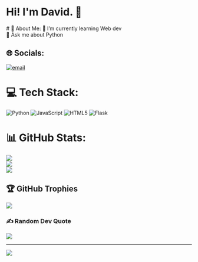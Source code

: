 <h1>Hi! I'm David. 👋</h1>
# 💫 About Me:
🌱 I’m currently learning Web dev<br>💬 Ask me about Python


## 🌐 Socials:
[![email](https://img.shields.io/badge/Email-D14836?logo=gmail&logoColor=white)](mailto:daviddum345@gmail.com) 

# 💻 Tech Stack:
![Python](https://img.shields.io/badge/python-3670A0?style=for-the-badge&logo=python&logoColor=ffdd54) ![JavaScript](https://img.shields.io/badge/javascript-%23323330.svg?style=for-the-badge&logo=javascript&logoColor=%23F7DF1E) ![HTML5](https://img.shields.io/badge/html5-%23E34F26.svg?style=for-the-badge&logo=html5&logoColor=white) ![Flask](https://img.shields.io/badge/flask-%23000.svg?style=for-the-badge&logo=flask&logoColor=white)
# 📊 GitHub Stats:
![](https://github-readme-stats.vercel.app/api?username=David1DDT&theme=vue-dark&hide_border=false&include_all_commits=false&count_private=false)<br/>
![](https://nirzak-streak-stats.vercel.app/?user=David1DDT&theme=vue-dark&hide_border=false)<br/>
![](https://github-readme-stats.vercel.app/api/top-langs/?username=David1DDT&theme=vue-dark&hide_border=false&include_all_commits=false&count_private=false&layout=compact)

## 🏆 GitHub Trophies
![](https://github-profile-trophy.vercel.app/?username=David1DDT&theme=radical&no-frame=false&no-bg=true&margin-w=4)

### ✍️ Random Dev Quote
![](https://quotes-github-readme.vercel.app/api?type=horizontal&theme=dark)

---
[![](https://visitcount.itsvg.in/api?id=David1DDT&icon=0&color=0)](https://visitcount.itsvg.in)

<!-- Proudly created with GPRM ( https://gprm.itsvg.in ) -->
